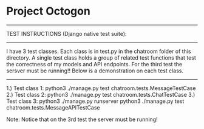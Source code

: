 # Project Octogon

*******************************************************************************************
TEST INSTRUCTIONS (Django native test suite):
*******************************************************************************************
I have 3 test classes. Each class is in test.py in the chatroom folder of this directory.
A single test class holds a group of related test functions that test the correctness of my
models and API endpoints. For the third test the sersver must be running!! Below is a 
demonstration on each test class.
*******************************************************************************************
1.) Test class 1: python3 ./manage.py test chatroom.tests.MessageTestCase
2.) Test class 2: python3 ./manage.py test chatroom.tests.ChatTestCase 
3.) Test class 3: python3 ./manage.py runserver 
                  python3 ./manage.py test chatroom.tests.MessageAPITestCase

Note: Notice that on the 3rd test the server must be running!